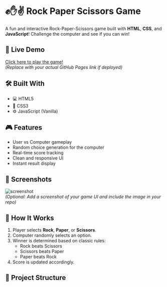 # ✊✋✌️ Rock Paper Scissors Game

A fun and interactive Rock-Paper-Scissors game built with **HTML**, **CSS**, and **JavaScript**! Challenge the computer and see if you can win!

## 🚀 Live Demo

[Click here to play the game!](https://oweii11.github.io/rock-paper-scissors/)  
*(Replace with your actual GitHub Pages link if deployed)*

## 🛠️ Built With

- 💻 HTML5
- 🎨 CSS3
- ⚙️ JavaScript (Vanilla)

## 🎮 Features

- User vs Computer gameplay
- Random choice generation for the computer
- Real-time score tracking
- Clean and responsive UI
- Instant result display

## 📸 Screenshots

![screenshot](./screenshot.png)  
*(Optional: Add a screenshot of your game UI and include the image in your repo)*

## 🧠 How It Works

1. Player selects **Rock**, **Paper**, or **Scissors**.
2. Computer randomly selects an option.
3. Winner is determined based on classic rules:
   - Rock beats Scissors
   - Scissors beats Paper
   - Paper beats Rock
4. Score is updated accordingly.

## 📁 Project Structure


